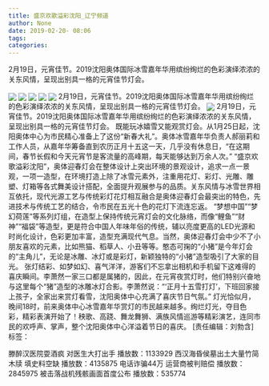 ```yaml
---
title: 盛京欢歌溢彩沈阳_辽宁频道
author: None
date: 2019-02-20- 08:06
tags: 
categories: 
---
```

2月19日，元宵佳节。2019沈阳奥体国际冰雪嘉年华用缤纷绚烂的色彩演绎浓浓的关东风情，呈现出别具一格的元宵佳节灯会。
<!-- more -->
                
<img align="center" border="0" src="http://p1.ifengimg.com/fck/2019_08/57f844566ace85e_w400_h225.jpg" />
                
<img align="center" border="0" src="http://p1.ifengimg.com/fck/2019_08/1180c7a6561078a_w400_h266.jpg" />
            
<img align="center" border="0" src="http://p1.ifengimg.com/fck/2019_08/1d5fa0264cd6352_w400_h300.jpg" />
<img align="center" border="0" src="http://p1.ifengimg.com/fck/2019_08/73990f8015cb89a_w400_h265.jpg" />
<img align="center" border="0" src="http://p1.ifengimg.com/fck/2019_08/a17e447aadb33c1_w400_h271.jpg" />
2月19日，元宵佳节。2019沈阳奥体国际冰雪嘉年华用缤纷绚烂的色彩演绎浓浓的关东风情，呈现出别具一格的元宵佳节灯会。
<img align="center" border="0" src="http://p2.ifengimg.com/a/2016/0810/204c433878d5cf9size1_w16_h16.png" />
2月19日，元宵佳节。2019沈阳奥体国际冰雪嘉年华用缤纷绚烂的色彩演绎浓浓的关东风情，呈现出别具一格的元宵佳节灯会。
既能玩冰嬉雪又能观赏灯会。从1月25日起，沈阳奥体中心为市民精心准备上了这份“新春大礼”。奥体冰雪嘉年华负责人郝丽莉和工作人员，从嘉年华筹备直到农历正月十五这一天，几乎没有休息日，“在这期间，春节长假和今天元宵节是客流量的高峰期，每天能够达到万余人次。”
“盛京欢歌溢彩沈阳”，奥体迎春灯会在整体设计上突出环境的景观设计，追求一点一景观，一项一造型，在环境打造上除了冰雪元素外，注重用花灯、彩灯、光雕、雕塑、灯箱等各式舞美设计搭配，全面提升观展参与的品质。关东风情与冰雪世界相互依托，现代光源工艺与传统彩灯花灯相互融合是奥体迎春灯会最突出的特色，先进技术与传统工艺的结合，令市民在五光十色的花灯下流连忘返。
“梦想中国”“梦幻荷莲”等系列灯组，在造型上保持传统元宵灯会的文化脉络，而像“鲤鱼”“财神”“福袋”等造型，更是符合中国人年味年俗的传统，辅以亮度更高的LED光源和时尚化设计，色彩更加丰富，造型充满现代气息。当然，奥体迎春灯会中少不了小朋友喜欢的元素，比如熊猫、稻草人、小丑等等。憨态可掬的“小猪”是今年灯会的“主角儿”，无论是冰雕、冰灯或是彩灯，新颖独特的“小猪”造型吸引了大家的目光。
张灯结彩、如梦如幻、喜气洋洋，游客们不忘拿出相机和手机留下这难得的喜庆瞬间。李萧然一家三口都是属猪的，因此，在元宵夜赏灯时，他们特别兴奋地与这里每个“猪”造型的冰雕冰灯合影。李萧然说：“‘正月十五雪打灯’，下班回家接上孩子，全家出来赏灯看雪，沈阳奥体中心充满了喜庆节日气氛。”
灯光恰似月，晚间18时，前来奥体中心冰雪嘉年华赏灯的市民越来越多。绚烂灯光，夺目色彩，精彩表演开始了！秧歌、高跷、舞龙舞狮、满族风情巡游等精彩演艺，连同市民的欢呼声、掌声，整个沈阳奥体中心洋溢着节日的喜庆。
[责任编辑：刘勃含]
标签：
 
             
滕醉汉医院耍酒疯 对医生大打出手
播放数：1133929
西汉海昏侯墓出土大量竹简木牍 填史料空缺
播放数：4135875
电话诈骗44万 运营商被判赔偿
播放数：2845975
被击落战机残骸画面首度公布
播放数：535774
